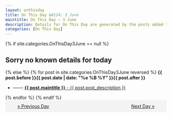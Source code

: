 ```yaml
---
layout: onthisday
title: On This Day &#124; 3 June
maintitle: On This Day — 3 June
description: Details for On This Day are generated by the posts added to the website so the content is subject to changes/updates over time.
categories: [On This Day]
---
```


{% if site.categories.OnThisDay3June == null %}
<h2>Sorry no known details for today</h2>
{% else %}
{% for post in site.categories.OnThisDay3June reversed %}
<strong>{{ post.before }}{{ post.date | date: "%e %B %Y" }}{{ post.after }}</strong>
<ul>
<li> ——: <a class="{{ post.class }}" href="{{ post.url }}"><strong>{{ post.maintitle }}</strong> - {{ post.post_description }}</a></li>
</ul>
{% endfor %}
{% endif %}
<br />
<div style="background-color: #f3f3f3; padding: 10px; border-radius: 5px; text-align: center; display: flex; justify-content: space-evenly;">
<a href="/onthisday/06/06-02">« Previous Day</a>
<span style="visibility:hidden;">[ Visit Leap Year February 29 ]</span>
<a href="/onthisday/06/06-04">Next Day »</a>
</div>
